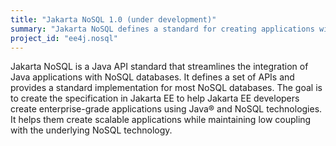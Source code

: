 ```yaml
---
title: "Jakarta NoSQL 1.0 (under development)"
summary: "Jakarta NoSQL defines a standard for creating applications with NoSQL databases."
project_id: "ee4j.nosql"
---
```


Jakarta NoSQL is a Java API standard that streamlines the integration of Java applications with NoSQL databases. It defines a set of APIs and provides a standard implementation for most NoSQL databases. 
The goal is to create the specification in Jakarta EE to help Jakarta EE developers create enterprise-grade applications using Java® and NoSQL technologies. It helps them create scalable applications while maintaining low coupling with the underlying NoSQL technology.